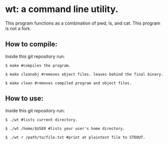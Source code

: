 # wt: a command line utility.
This program functions as a combination of pwd, ls, and cat. This program is not a fork.

## How to compile:
Inside this git repository run:
```
$ make #compiles the program.

$ make cleanobj #removes object files. leaves behind the final binary.

$ make clean #removes compiled program and object files.
```

## How to use:
Inside this git repository run:
```
$ ./wt #lists current directory.

$ ./wt /home/$USER #lists your user's home directory.

$ ./wt r /path/to/file.txt #print at plaintext file to STDOUT.
```

